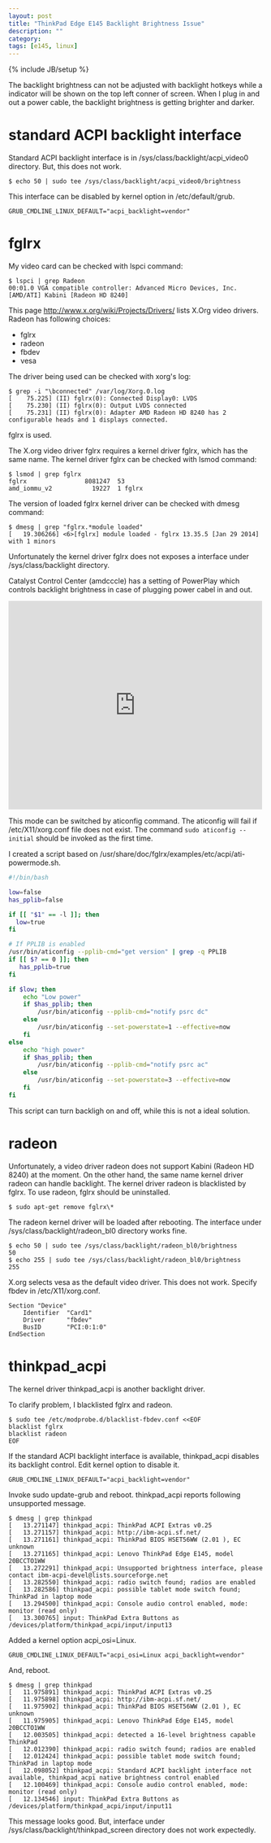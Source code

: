 ```yaml
---
layout: post
title: "ThinkPad Edge E145 Backlight Brightness Issue"
description: ""
category: 
tags: [e145, linux]
---
```

{% include JB/setup %}

The backlight brightness can not be adjusted with backlight hotkeys
while a indicator will be shown on the top left conner of screen.
When I plug in and out a power cable, the backlight brightness is getting brighter and darker.

# standard ACPI backlight interface

Standard ACPI backlight interface is in /sys/class/backlight/acpi_video0 directory.
But, this does not work.

~~~
$ echo 50 | sudo tee /sys/class/backlight/acpi_video0/brightness
~~~

This interface can be disabled by kernel option in /etc/default/grub.

~~~
GRUB_CMDLINE_LINUX_DEFAULT="acpi_backlight=vendor"
~~~

# fglrx

My video card can be checked with lspci command:

~~~
$ lspci | grep Radeon
00:01.0 VGA compatible controller: Advanced Micro Devices, Inc. [AMD/ATI] Kabini [Radeon HD 8240]
~~~

This page <http://www.x.org/wiki/Projects/Drivers/> lists X.Org video drivers.
Radeon has following choices:

* fglrx
* radeon
* fbdev
* vesa

The driver being used can be checked with xorg's log:

~~~
$ grep -i "\bconnected" /var/log/Xorg.0.log
[    75.225] (II) fglrx(0): Connected Display0: LVDS
[    75.230] (II) fglrx(0): Output LVDS connected
[    75.231] (II) fglrx(0): Adapter AMD Radeon HD 8240 has 2 configurable heads and 1 displays connected.
~~~
fglrx is used.

The X.org video driver fglrx requires a kernel driver fglrx, which has the same name.
The kernel driver fglrx can be checked with lsmod command:

~~~
$ lsmod | grep fglrx
fglrx                8081247  53 
amd_iommu_v2           19227  1 fglrx
~~~
The version of loaded fglrx kernel driver can be checked with dmesg command:

~~~
$ dmesg | grep "fglrx.*module loaded"
[   19.306266] <6>[fglrx] module loaded - fglrx 13.35.5 [Jan 29 2014] with 1 minors
~~~

Unfortunately the kernel driver fglrx does not exposes a interface under /sys/class/backlight directory.

Catalyst Control Center (amdcccle) has a setting of PowerPlay which controls
backlight brightness in case of plugging power cabel in and out.

<iframe src="https://www.flickr.com/photos/117734135@N07/12868368764/player/938125d85b" height="410" width="500"  frameborder="0" allowfullscreen webkitallowfullscreen mozallowfullscreen oallowfullscreen msallowfullscreen></iframe>

This mode can be switched by aticonfig command.
The aticonfig will fail if /etc/X11/xorg.conf file does not exist.
The command ```sudo aticonfig --initial``` should be invoked as the first time.

I created a script based on /usr/share/doc/fglrx/examples/etc/acpi/ati-powermode.sh.

~~~bash
#!/bin/bash 

low=false
has_pplib=false

if [[ "$1" == -l ]]; then
  low=true
fi

# If PPLIB is enabled
/usr/bin/aticonfig --pplib-cmd="get version" | grep -q PPLIB
if [[ $? == 0 ]]; then
   has_pplib=true
fi

if $low; then
    echo "Low power"
    if $has_pplib; then
        /usr/bin/aticonfig --pplib-cmd="notify psrc dc"
    else
        /usr/bin/aticonfig --set-powerstate=1 --effective=now
    fi
else
    echo "high power"
    if $has_pplib; then
        /usr/bin/aticonfig --pplib-cmd="notify psrc ac"
    else
        /usr/bin/aticonfig --set-powerstate=3 --effective=now
    fi
fi
~~~
This script can turn backligh on and off, while this is not a ideal solution.


# radeon

Unfortunately, a video driver radeon does not support Kabini (Radeon HD 8240) at the moment.
On the other hand, the same name kernel driver radeon can handle backlight.
The kernel driver radeon is blacklisted by fglrx.
To use radeon, fglrx should be uninstalled.

~~~
$ sudo apt-get remove fglrx\*

~~~
The radeon kernel driver will be loaded after rebooting.
The interface under /sys/class/backlight/radeon_bl0 directory works fine.

~~~
$ echo 50 | sudo tee /sys/class/backlight/radeon_bl0/brightness
50
$ echo 255 | sudo tee /sys/class/backlight/radeon_bl0/brightness
255
~~~

X.org selects vesa as the default video driver.
This does not work.
Specify fbdev in /etc/X11/xorg.conf.

~~~
Section "Device"
	Identifier  "Card1"
	Driver      "fbdev"
	BusID       "PCI:0:1:0"
EndSection
~~~

# thinkpad_acpi

The kernel driver thinkpad_acpi is another backlight driver.

To clarify problem, I blacklisted fglrx and radeon.

~~~
$ sudo tee /etc/modprobe.d/blacklist-fbdev.conf <<EOF
blacklist fglrx
blacklist radeon
EOF
~~~

If the standard ACPI backlight interface is available,
thinkpad_acpi disables its backlight control.
Edit kernel option to disable it.

~~~
GRUB_CMDLINE_LINUX_DEFAULT="acpi_backlight=vendor"
~~~
Invoke sudo update-grub and reboot.
thinkpad_acpi reports following unsupported message.

~~~
$ dmesg | grep thinkpad
[   13.271147] thinkpad_acpi: ThinkPad ACPI Extras v0.25
[   13.271157] thinkpad_acpi: http://ibm-acpi.sf.net/
[   13.271161] thinkpad_acpi: ThinkPad BIOS HSET56WW (2.01 ), EC unknown
[   13.271165] thinkpad_acpi: Lenovo ThinkPad Edge E145, model 20BCCTO1WW
[   13.272291] thinkpad_acpi: Unsupported brightness interface, please contact ibm-acpi-devel@lists.sourceforge.net
[   13.282550] thinkpad_acpi: radio switch found; radios are enabled
[   13.282586] thinkpad_acpi: possible tablet mode switch found; ThinkPad in laptop mode
[   13.294500] thinkpad_acpi: Console audio control enabled, mode: monitor (read only)
[   13.300765] input: ThinkPad Extra Buttons as /devices/platform/thinkpad_acpi/input/input13

~~~

Added a kernel option acpi_osi=Linux.

~~~
GRUB_CMDLINE_LINUX_DEFAULT="acpi_osi=Linux acpi_backlight=vendor"
~~~
And, reboot.

~~~
$ dmesg | grep thinkpad
[   11.975891] thinkpad_acpi: ThinkPad ACPI Extras v0.25
[   11.975898] thinkpad_acpi: http://ibm-acpi.sf.net/
[   11.975902] thinkpad_acpi: ThinkPad BIOS HSET56WW (2.01 ), EC unknown
[   11.975905] thinkpad_acpi: Lenovo ThinkPad Edge E145, model 20BCCTO1WW
[   12.003505] thinkpad_acpi: detected a 16-level brightness capable ThinkPad
[   12.012390] thinkpad_acpi: radio switch found; radios are enabled
[   12.012424] thinkpad_acpi: possible tablet mode switch found; ThinkPad in laptop mode
[   12.098052] thinkpad_acpi: Standard ACPI backlight interface not available, thinkpad_acpi native brightness control enabled
[   12.100469] thinkpad_acpi: Console audio control enabled, mode: monitor (read only)
[   12.134546] input: ThinkPad Extra Buttons as /devices/platform/thinkpad_acpi/input/input11
~~~
This message looks good.
But, interface under /sys/class/backlight/thinkpad_screen directory does not work expectedly.
